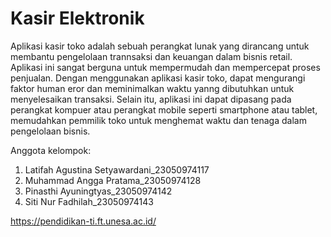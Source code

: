 # Kasir Elektronik

Aplikasi kasir toko adalah sebuah perangkat lunak yang dirancang untuk membantu pengelolaan trannsaksi dan keuangan dalam bisnis retail. Aplikasi ini sangat berguna untuk mempermudah dan mempercepat proses penjualan. Dengan menggunakan aplikasi kasir toko, dapat mengurangi faktor human eror dan meminimalkan waktu yanng dibutuhkan untuk menyelesaikan transaksi. Selain itu, aplikasi ini dapat dipasang pada perangkat kompuer atau perangkat mobile seperti smartphone atau tablet, memudahkan pemmilik toko untuk menghemat waktu dan tenaga dalam pengelolaan bisnis.

 Anggota kelompok:
 1. Latifah Agustina Setyawardani_23050974117
 2. Muhammad Angga Pratama_23050974128
 3. Pinasthi Ayuningtyas_23050974142
 4. Siti Nur Fadhilah_23050974143

https://pendidikan-ti.ft.unesa.ac.id/
